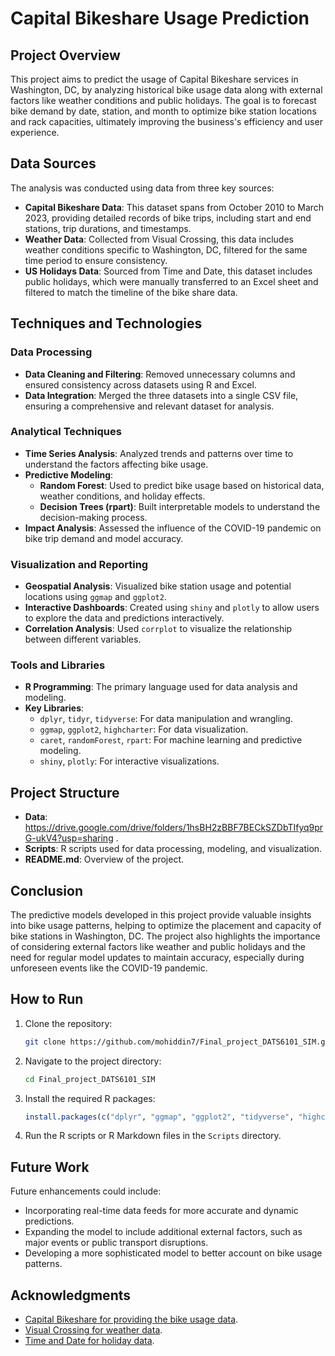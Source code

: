 # Capital Bikeshare Usage Prediction

## Project Overview

This project aims to predict the usage of Capital Bikeshare services in Washington, DC, by analyzing historical bike usage data along with external factors like weather conditions and public holidays. The goal is to forecast bike demand by date, station, and month to optimize bike station locations and rack capacities, ultimately improving the business's efficiency and user experience.

## Data Sources

The analysis was conducted using data from three key sources:
- **Capital Bikeshare Data**: This dataset spans from October 2010 to March 2023, providing detailed records of bike trips, including start and end stations, trip durations, and timestamps.
- **Weather Data**: Collected from Visual Crossing, this data includes weather conditions specific to Washington, DC, filtered for the same time period to ensure consistency.
- **US Holidays Data**: Sourced from Time and Date, this dataset includes public holidays, which were manually transferred to an Excel sheet and filtered to match the timeline of the bike share data.

## Techniques and Technologies

### Data Processing
- **Data Cleaning and Filtering**: Removed unnecessary columns and ensured consistency across datasets using R and Excel.
- **Data Integration**: Merged the three datasets into a single CSV file, ensuring a comprehensive and relevant dataset for analysis.

### Analytical Techniques
- **Time Series Analysis**: Analyzed trends and patterns over time to understand the factors affecting bike usage.
- **Predictive Modeling**:
  - **Random Forest**: Used to predict bike usage based on historical data, weather conditions, and holiday effects.
  - **Decision Trees (rpart)**: Built interpretable models to understand the decision-making process.
- **Impact Analysis**: Assessed the influence of the COVID-19 pandemic on bike trip demand and model accuracy.

### Visualization and Reporting
- **Geospatial Analysis**: Visualized bike station usage and potential locations using `ggmap` and `ggplot2`.
- **Interactive Dashboards**: Created using `shiny` and `plotly` to allow users to explore the data and predictions interactively.
- **Correlation Analysis**: Used `corrplot` to visualize the relationship between different variables.

### Tools and Libraries
- **R Programming**: The primary language used for data analysis and modeling.
- **Key Libraries**:
  - `dplyr`, `tidyr`, `tidyverse`: For data manipulation and wrangling.
  - `ggmap`, `ggplot2`, `highcharter`: For data visualization.
  - `caret`, `randomForest`, `rpart`: For machine learning and predictive modeling.
  - `shiny`, `plotly`: For interactive visualizations.

## Project Structure

- **Data**: https://drive.google.com/drive/folders/1hsBH2zBBF7BECkSZDbTIfyq9prG-ukV4?usp=sharing .
- **Scripts**: R scripts used for data processing, modeling, and visualization.
- **README.md**: Overview of the project.

## Conclusion

The predictive models developed in this project provide valuable insights into bike usage patterns, helping to optimize the placement and capacity of bike stations in Washington, DC. The project also highlights the importance of considering external factors like weather and public holidays and the need for regular model updates to maintain accuracy, especially during unforeseen events like the COVID-19 pandemic.

## How to Run

1. Clone the repository:
   ```bash
   git clone https://github.com/mohiddin7/Final_project_DATS6101_SIM.git
   ```
2. Navigate to the project directory:
   ```bash
   cd Final_project_DATS6101_SIM
   ```
3. Install the required R packages:
   ```r
   install.packages(c("dplyr", "ggmap", "ggplot2", "tidyverse", "highcharter", "corrplot", "caret", "rpart", "randomForest", "shiny", "plotly"))
   ```
4. Run the R scripts or R Markdown files in the `Scripts` directory.

## Future Work

Future enhancements could include:
- Incorporating real-time data feeds for more accurate and dynamic predictions.
- Expanding the model to include additional external factors, such as major events or public transport disruptions.
- Developing a more sophisticated model to better account on bike usage patterns.


## Acknowledgments

- [Capital Bikeshare for providing the bike usage data](https://www.capitalbikeshare.com/system-data).
- [Visual Crossing for weather data](https://www.visualcrossing.com/weather/weather-data-services).
- [Time and Date for holiday data](https://www.timeanddate.com/holidays/us/%5Byear%5D/).